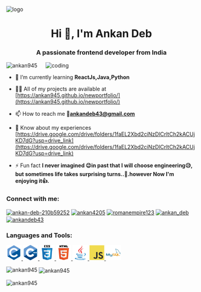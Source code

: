 ![logo]()
<h1 align="center">Hi 👋, I'm Ankan Deb</h1>
<h3 align="center">A passionate frontend developer from India</h3>

<img align="right" alt="coding" width="400" src="https://camo.githubusercontent.com/c1dcb74cc1c1835b1d716f5051499a2814c683c806b15f04b0eba492863703e9/68747470733a2f2f63646e2e6472696262626c652e636f6d2f75736572732f3733303730332f73637265656e73686f74732f363538313234332f6176656e746f2e676966">

<p align="left"> <img src="https://komarev.com/ghpvc/?username=ankan945&label=Profile%20views&color=0e75b6&style=flat" alt="ankan945" /> </p>

- 🌱 I’m currently learning **ReactJs,Java,Python**

- 👨‍💻 All of my projects are available at [https://ankan945.github.io/newportfolio/](https://ankan945.github.io/newportfolio/)

- 📫 How to reach me **📧ankandeb43@gmail.com**

- 📄 Know about my experiences [https://drive.google.com/drive/folders/1faEL2Xbd2ciNzDlCrltCh2kACUjKD7dG?usp=drive_link](https://drive.google.com/drive/folders/1faEL2Xbd2ciNzDlCrltCh2kACUjKD7dG?usp=drive_link)

- ⚡ Fun fact **I never imagined 😉in past that I will choose engineering😥, but sometimes life takes surprising turns..🥳.however Now I'm enjoying it👍.**

<h3 align="left">Connect with me:</h3>
<p align="left">
<a href="https://linkedin.com/in/ankan-deb-210b59252" target="blank"><img align="center" src="https://raw.githubusercontent.com/rahuldkjain/github-profile-readme-generator/master/src/images/icons/Social/linked-in-alt.svg" alt="ankan-deb-210b59252" height="30" width="40" /></a>
<a href="https://instagram.com/ankan4205" target="blank"><img align="center" src="https://raw.githubusercontent.com/rahuldkjain/github-profile-readme-generator/master/src/images/icons/Social/instagram.svg" alt="ankan4205" height="30" width="40" /></a>
<a href="https://www.codechef.com/users/romanempire123" target="blank"><img align="center" src="https://cdn.jsdelivr.net/npm/simple-icons@3.1.0/icons/codechef.svg" alt="romanempire123" height="30" width="40" /></a>
<a href="https://www.leetcode.com/ankan_deb" target="blank"><img align="center" src="https://raw.githubusercontent.com/rahuldkjain/github-profile-readme-generator/master/src/images/icons/Social/leet-code.svg" alt="ankan_deb" height="30" width="40" /></a>
<a href="https://auth.geeksforgeeks.org/user/ankandeb43" target="blank"><img align="center" src="https://raw.githubusercontent.com/rahuldkjain/github-profile-readme-generator/master/src/images/icons/Social/geeks-for-geeks.svg" alt="ankandeb43" height="30" width="40" /></a>
</p>

<h3 align="left">Languages and Tools:</h3>
<p align="left"> <a href="https://www.cprogramming.com/" target="_blank" rel="noreferrer"> <img src="https://raw.githubusercontent.com/devicons/devicon/master/icons/c/c-original.svg" alt="c" width="40" height="40"/> </a> <a href="https://www.w3schools.com/cpp/" target="_blank" rel="noreferrer"> <img src="https://raw.githubusercontent.com/devicons/devicon/master/icons/cplusplus/cplusplus-original.svg" alt="cplusplus" width="40" height="40"/> </a> <a href="https://www.w3schools.com/css/" target="_blank" rel="noreferrer"> <img src="https://raw.githubusercontent.com/devicons/devicon/master/icons/css3/css3-original-wordmark.svg" alt="css3" width="40" height="40"/> </a> <a href="https://www.w3.org/html/" target="_blank" rel="noreferrer"> <img src="https://raw.githubusercontent.com/devicons/devicon/master/icons/html5/html5-original-wordmark.svg" alt="html5" width="40" height="40"/> </a> <a href="https://www.java.com" target="_blank" rel="noreferrer"> <img src="https://raw.githubusercontent.com/devicons/devicon/master/icons/java/java-original.svg" alt="java" width="40" height="40"/> </a> <a href="https://developer.mozilla.org/en-US/docs/Web/JavaScript" target="_blank" rel="noreferrer"> <img src="https://raw.githubusercontent.com/devicons/devicon/master/icons/javascript/javascript-original.svg" alt="javascript" width="40" height="40"/> </a> <a href="https://www.mysql.com/" target="_blank" rel="noreferrer"> <img src="https://raw.githubusercontent.com/devicons/devicon/master/icons/mysql/mysql-original-wordmark.svg" alt="mysql" width="40" height="40"/> </a> </p>

<p><img align="left" src="https://github-readme-stats.vercel.app/api/top-langs?username=ankan945&show_icons=true&locale=en&layout=compact" alt="ankan945" /></p>

<p>&nbsp;<img align="center" src="https://github-readme-stats.vercel.app/api?username=ankan945&show_icons=true&locale=en" alt="ankan945" /></p>

<p><img align="center" src="https://github-readme-streak-stats.herokuapp.com/?user=ankan945&" alt="ankan945" /></p>

